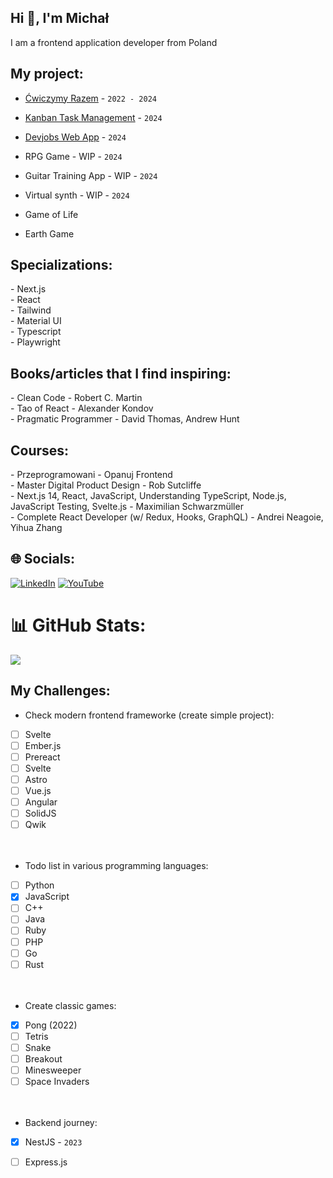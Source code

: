 <h2 align="left">Hi 👋, I'm Michał</h2>
I am a frontend application developer from Poland

##  My project:
- [Ćwiczymy Razem](https://github.com/CodeReactOrNext/CwiczymyRazem) - `2022 - 2024`<br>
- [Kanban Task Management](https://github.com/Michaljapko/kanban-task-management-web-app)  - `2024`<br>
- [Devjobs Web App](https://github.com/CodeReactOrNext/Devjobs_web_app) - `2024`<br>

- RPG Game - WIP - `2024`<br>
- Guitar Training App - WIP - `2024`<br>
- Virtual synth - WIP - `2024`<br>
- Game of Life
- Earth Game

## Specializations:
<div align="left">
  - Next.js <br>
  - React <br>
  - Tailwind <br>
  - Material UI <br>
  - Typescript <br>
  - Playwright <br>
</div>

## Books/articles that I find inspiring:
<div align="left">
  - Clean Code - Robert C. Martin  <br>
  - Tao of React - Alexander Kondov <br>
  - Pragmatic Programmer - David Thomas, Andrew Hunt  <br>
</div>

## Courses:
<div align="left">
  - Przeprogramowani - Opanuj Frontend <br>
  - Master Digital Product Design - Rob Sutcliffe <br>
  - Next.js 14, React, JavaScript, Understanding TypeScript, Node.js, JavaScript Testing, Svelte.js - Maximilian Schwarzmüller <br>
  - Complete React Developer (w/ Redux, Hooks, GraphQL) - Andrei Neagoie, Yihua Zhang  <br>
</div>

## 🌐 Socials:
[![LinkedIn](https://img.shields.io/badge/LinkedIn-%230077B5.svg?logo=linkedin&logoColor=white)](https://www.linkedin.com/in/micha%C5%82-jab%C5%82o%C5%84ski-1ab920266/) [![YouTube](https://img.shields.io/badge/YouTube-%23FF0000.svg?logo=YouTube&logoColor=white)](https://www.youtube.com/@MichaJKrokon) 

# 📊 GitHub Stats:
![](https://github-readme-stats.vercel.app/api/top-langs/?username=Michaljapko&theme=dark&hide_border=false&include_all_commits=true&count_private=false&layout=compact)


## My Challenges:

- Check modern frontend frameworke (create simple project):
- [ ] Svelte  <br>
- [ ] Ember.js  <br>
- [ ] Prereact  <br>
- [ ] Svelte <br>
- [ ] Astro <br>
- [ ] Vue.js <br>
- [ ] Angular <br>
- [ ] SolidJS <br>
- [ ] Qwik <br>
 <br> <br>
-  Todo list in various programming languages:
- [ ] Python <br>
- [x] JavaScript <br>
- [ ] C++ <br>
- [ ] Java <br>
- [ ] Ruby <br>
- [ ] PHP <br>
- [ ] Go <br>
- [ ] Rust <br>
 <br> <br>
- Create classic games:
- [x] Pong (2022) <br>
- [ ] Tetris <br>
- [ ] Snake <br>
- [ ] Breakout <br>
- [ ] Minesweeper <br>
- [ ] Space Invaders <br>
 <br> <br>
- Backend journey:
- [x] NestJS - `2023` <br>
- [ ] Express.js <br>

